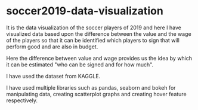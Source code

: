 # soccer2019-data-visualization

It is the data visualization of the soccer players of 2019 and here I have visualized data based upon the difference between the value and the wage of the players so that it can be identified which players to sign that will perform good and are also in budget.

Here the difference between value and wage provides us the idea by which it can be estimated "who can be signed and for how much".

I have used the dataset from KAGGLE.

I have used multiple libraries such as pandas, seaborn and bokeh for manipulating data, creating scatterplot graphs and creating hover feature respectively.
